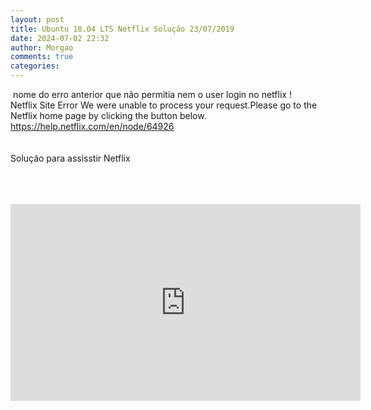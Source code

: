 ```yaml
---
layout: post
title: Ubuntu 18.04 LTS Netflix Solução 23/07/2019
date: 2024-07-02 22:32
author: Morgao
comments: true
categories: 
---
```

&nbsp;nome do erro anterior que não permitia nem o user login no netflix !<br />
Netflix Site Error We were unable to process your request.Please go to the Netflix home page by clicking the button below.<br />
https://help.netflix.com/en/node/64926<br />
<br />
<br />
Solução para assisstir Netflix<br />
<br />
<br />
<br />
<iframe allow="accelerometer; autoplay; encrypted-media; gyroscope; picture-in-picture" allowfullscreen="" frameborder="0" height="315" src="https://www.youtube.com/embed/mjjgXDywYLg" width="560"></iframe>

